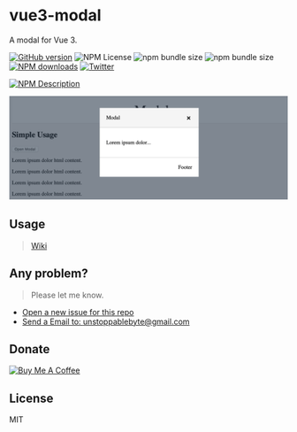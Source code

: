 # vue3-modal
A modal for Vue 3.

[![GitHub version](https://badge.fury.io/gh/unstoppablebyte%2Fvue3-modal.svg)](https://badge.fury.io/gh/unstoppablebyte%2Fvue3-modal)
![NPM License](https://img.shields.io/npm/l/vue3-ios-picker)
![npm bundle size](https://img.shields.io/bundlephobia/min/vue3-ios-picker)
![npm bundle size](https://img.shields.io/bundlephobia/minzip/vue3-ios-picker)
[![NPM downloads](http://img.shields.io/npm/dt/vue3-modal.svg)](https://npmjs.org/package/vue3-modal)
[![Twitter](https://img.shields.io/twitter/follow/UnstoppableByte.svg?style=social&label=@UnstoppableByte)](https://twitter.com/UnstoppableByte)

[![NPM Description](https://nodei.co/npm/vue3-ios-picker.png?downloads=true&stars=true)](https://npmjs.org/package/vue3-ios-picker)

![Screen shot](https://github.com/unstoppablebyte/examples/blob/1514853bf00df6b1e2e57dc2483b155e3c7f9bb1/vue3-modal/assets/vue3-modal-screenshot.png?raw=true "screenshot")

## Usage

> [Wiki](https://github.com/unstoppablebyte/vue3-modal/wiki)

## Any problem?

> Please let me know.
* [Open a new issue for this repo](https://github.com/unstoppablebyte/vue3-modal/issues)
* [Send a Email to: unstoppablebyte@gmail.com](mailto:unstoppablebyte@gmail.com)

## Donate

<a href="https://www.buymeacoffee.com/unstoppablebytegit" target="_blank"><img src="https://cdn.buymeacoffee.com/buttons/v2/default-yellow.png" alt="Buy Me A Coffee" style="height: 60px !important;width: 217px !important;" ></a>

## License

MIT